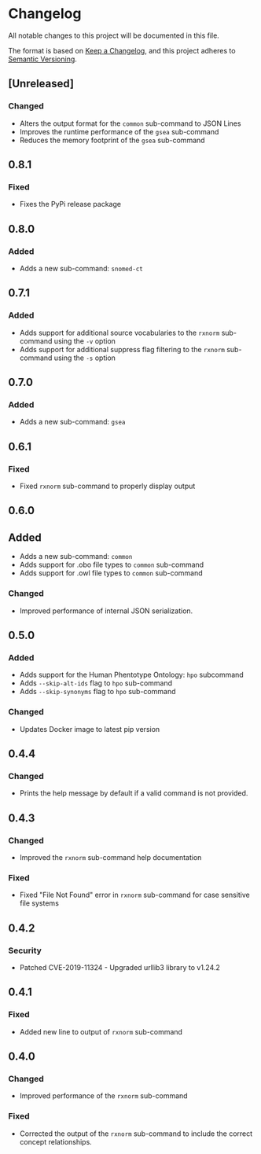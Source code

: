 # Changelog

All notable changes to this project will be documented in this file.

The format is based on [Keep a Changelog](https://keepachangelog.com/en/1.0.0/),
and this project adheres to [Semantic Versioning](https://semver.org/spec/v2.0.0.html).

## [Unreleased]

### Changed

- Alters the output format for the `common` sub-command to JSON Lines
- Improves the runtime performance of the `gsea` sub-command
- Reduces the memory footprint of the `gsea` sub-command

## 0.8.1

### Fixed

- Fixes the PyPi release package

## 0.8.0

### Added

- Adds a new sub-command: `snomed-ct`

## 0.7.1

### Added

- Adds support for additional source vocabularies to the `rxnorm` sub-command using the `-v` option
- Adds support for additional suppress flag filtering to the `rxnorm` sub-command using the `-s` option

## 0.7.0

### Added

- Adds a new sub-command: `gsea`

## 0.6.1

### Fixed

- Fixed `rxnorm` sub-command to properly display output

## 0.6.0

## Added

- Adds a new sub-command: `common`
- Adds support for .obo file types to `common` sub-command
- Adds support for .owl file types to `common` sub-command

### Changed

- Improved performance of internal JSON serialization.

## 0.5.0

### Added

- Adds support for the Human Phentotype Ontology: `hpo` subcommand
- Adds `--skip-alt-ids` flag to `hpo` sub-command
- Adds `--skip-synonyms` flag to `hpo` sub-command

### Changed

- Updates Docker image to latest pip version

## 0.4.4

### Changed

- Prints the help message by default if a valid command is not provided.

## 0.4.3

### Changed

- Improved the `rxnorm` sub-command help documentation

### Fixed

- Fixed "File Not Found" error in `rxnorm` sub-command for case sensitive file systems

## 0.4.2

### Security

- Patched CVE-2019-11324 - Upgraded urllib3 library to v1.24.2

## 0.4.1

### Fixed

- Added new line to output of `rxnorm` sub-command

## 0.4.0

### Changed

- Improved performance of the `rxnorm` sub-command

### Fixed

- Corrected the output of the `rxnorm` sub-command to include the correct concept relationships.
